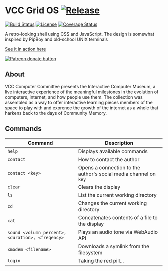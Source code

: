 # VCC Grid OS [![Release](https://img.shields.io/github/release/Vintage-Computer-Committee/vcc-grid-os-ui.svg?style=flat-square)](https://github.com/Vintage-Computer-Committee/vcc-grid-os-ui/releases)
[![Build Status](https://travis-ci.org/Vintage-Computer-Committee/vcc-grid-os-ui.svg?branch=master)](https://travis-ci.org/Vintage-Computer-Committee/vcc-grid-os-ui) [![License](https://img.shields.io/github/license/Vintage-Computer-Committee/vcc-grid-os-ui.svg?style=flat-square)](https://github.com/Vintage-Computer-Committee/vcc-grid-os-ui/blob/master/LICENSE) [![Coverage Status](https://coveralls.io/repos/github/Vintage-Computer-Committee/vcc-grid-os-ui/badge.svg?branch=master)](https://coveralls.io/github/Vintage-Computer-Committee/vcc-grid-os-ui?branch=master)

A retro-looking shell using CSS and JavaScript. The design is somewhat inspired by PipBoy and old-school UNIX terminals

[See it in action here](http://dmsvintagecomputers.com/)

<span class="badge-patreon"><a href="https://www.patreon.com/bePatron?u=6529492" title="Donate to this project using Patreon"><img src="https://img.shields.io/badge/patreon-donate-green.svg" alt="Patreon donate button" /></a></span>
## About

VCC Computer Committee presents the Interactive Computer Museum, a live interactive experience of the meaningful             milestones in the evolution of computers, internet, and how people use them. The collection was assembled as a way to            offer interactive learning pieces members of the space to play with and exprence the growth of the internet as a whole           that harkens back to the days of Community Memory.

## Commands

| Command | Description |
| ------- | ----------- |
| `help` | Displays available commands |
| `contact` | How to contact the author |
| `contact <key>` | Opens a connection to the author's social media channel on `key` |
| `clear` | Clears the display |
| `ls` | List the current working directory |
| `cd` | Changes the current working directory |
| `cat` | Concatenates contents of a file to the display |
| `sound <volumn percent>, <duration>, <freqency>` | Plays an audio tone via WebAudio API |
| `xmodem <filename>` | Downloads a symlink from the filesystem |
| `login` | Taking the red pill... |
